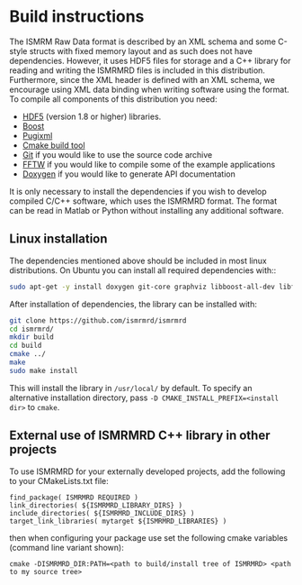 # Build instructions

The ISMRM Raw Data format is described by an XML schema and some C-style structs with fixed memory layout and as such does not have dependencies. However, it uses HDF5 files for storage and a C++ library for reading and writing the ISMRMRD files is included in this distribution. Furthermore, since the XML header is defined with an XML schema, we encourage using XML data binding when writing software using the format. To compile all components of this distribution you need:

* [HDF5](http://www.hdfgroup.org/downloads/index.html) (version 1.8 or higher) libraries.
* [Boost](http://www.boost.org/)
* [Pugixml](https://pugixml.org)
* [Cmake build tool](http://www.cmake.org/)
* [Git](http://git-scm.com/) if you would like to use the source code archive
* [FFTW](http://www.fftw.org) if you would like to compile some of the example applications
* [Doxygen](http://www.doxygen.org) if you would like to generate API documentation

It is only necessary to install the dependencies if you wish to develop compiled C/C++ software, which uses the ISMRMRD format. The format can be read in Matlab or Python without installing any additional software.

## Linux installation

The dependencies mentioned above should be included in most linux distributions. On Ubuntu you can install all required dependencies with::

```bash
sudo apt-get -y install doxygen git-core graphviz libboost-all-dev libfftw3-dev libhdf5-serial-dev libxml2-utils libpugixml-dev
```

After installation of dependencies, the library can be installed with:

```bash
git clone https://github.com/ismrmrd/ismrmrd
cd ismrmrd/
mkdir build
cd build
cmake ../
make
sudo make install
```

This will install the library in `/usr/local/` by default. To specify
an alternative installation directory, pass `-D CMAKE_INSTALL_PREFIX=<install dir>` to `cmake`.


## External use of ISMRMRD C++ library in other projects

To use ISMRMRD for your externally developed projects, add the following to your CMakeLists.txt file:

```
find_package( ISMRMRD REQUIRED )
link_directories( ${ISMRMRD_LIBRARY_DIRS} )
include_directories( ${ISMRMRD_INCLUDE_DIRS} )
target_link_libraries( mytarget ${ISMRMRD_LIBRARIES} )
```

then when configuring your package use set the following cmake variables (command line variant shown):

```
cmake -DISMRMRD_DIR:PATH=<path to build/install tree of ISMRMRD> <path to my source tree>
```
